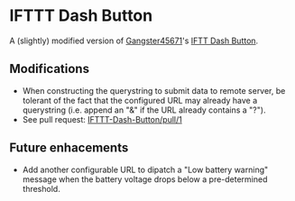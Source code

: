 # IFTTT Dash Button
A (slightly) modified version of [Gangster45671](https://github.com/Gangster45671)'s [IFTT Dash Button](https://github.com/Gangster45671/IFTTT-Dash-Button).
## Modifications
- When constructing the querystring to submit data to remote server, be tolerant of the fact that the configured URL may already have a querystring (i.e. append an "&" if the URL already contains a "?").
 - See pull request: [IFTTT-Dash-Button/pull/1](https://github.com/Gangster45671/IFTTT-Dash-Button/pull/1)

## Future enhacements
- Add another configurable URL to dipatch a "Low battery warning" message when the battery voltage drops below a pre-determined threshold.
